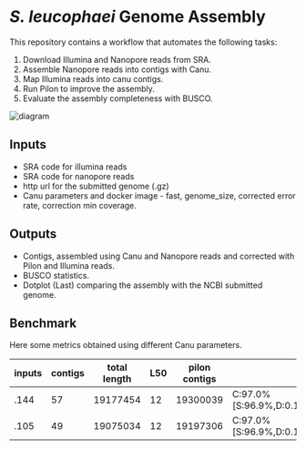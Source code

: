 # *S. leucophaei* Genome Assembly

This repository contains a workflow that automates the following tasks:

1. Download Illumina and Nanopore reads from SRA.
1. Assemble Nanopore reads into contigs with Canu.
1. Map Illumina reads into canu contigs.
1. Run Pilon to improve the assembly.
1. Evaluate the assembly completeness with BUSCO.

![diagram](https://user-images.githubusercontent.com/12699242/99152175-e08cf100-267e-11eb-9c3e-a1ff8f4a5c3b.png)

## Inputs

- SRA code for illumina reads
- SRA code for nanopore reads
- http url for the submitted genome (.gz)
- Canu parameters and docker image - fast, genome_size, corrected error rate, correction min coverage.

## Outputs

- Contigs, assembled using Canu and Nanopore reads and corrected with Pilon and Illumina reads.
- BUSCO statistics.
- Dotplot (Last) comparing the assembly with the NCBI submitted genome.


## Benchmark

Here some metrics obtained using different Canu parameters.

| inputs | contigs | total length | L50 | pilon contigs | BUSCO                                        |
|--------|---------|--------------|-----|---------------|----------------------------------------------|
| .144   | 57      | 19177454     | 12  | 19300039      | C:97.0%[S:96.9%,D:0.1%],F:0.7%,M:2.3%,n:1764 |
| .105   | 49      | 19075034     | 12  | 19197306      | C:97.0%[S:96.9%,D:0.1%],F:0.7%,M:2.3%,n:1764 |
